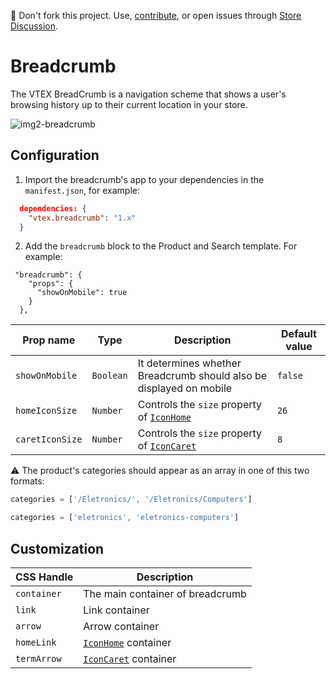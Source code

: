 📢 Don't fork this project. Use, [contribute](https://github.com/vtex-apps/awesome-io#contributing), or open issues through [Store Discussion](https://github.com/vtex-apps/store-discussion).

# Breadcrumb

The VTEX BreadCrumb is a navigation scheme that shows a user's browsing history up to their current location in your store.

![img2-breadcrumb](https://user-images.githubusercontent.com/52087100/69836587-a4237380-1228-11ea-89c8-0f34cea3a96f.png)

## Configuration

1. Import the breadcrumb's app to your dependencies in the `manifest.json`, for example:

```json
  dependencies: {
    "vtex.breadcrumb": "1.x"
  }
```

2. Add the `breadcrumb` block to the Product and Search template. For example:

```
 "breadcrumb": {
    "props": {
      "showOnMobile": true
    }
  },
```

| Prop name    | Type            | Description    | Default value                                                                                                                               |
| ------------ | --------------- | --------------------------------------------------------------------------------------------------------------------------------------------- | ---------- | 
| `showOnMobile`        | `Boolean`       | It determines whether Breadcrumb should also be displayed on mobile          | `false`              |
| `homeIconSize`  | `Number`        | Controls the `size` property of [`IconHome`](https://github.com/vtex-apps/store-icons#icons)                                                                                                      | `26` |
| `caretIconSize` | `Number`        | Controls the `size` property of [`IconCaret`](https://github.com/vtex-apps/store-icons#icons)                                                                                                     | `8` |

:warning: The product's categories should appear as an array in one of this two formats:

```javascript
categories = ['/Eletronics/', '/Eletronics/Computers']
```

```javascript
categories = ['eletronics', 'eletronics-computers']
```

## Customization

| CSS Handle  | Description                      |
| ----------- | -------------------------------- |
| `container` | The main container of breadcrumb |
| `link`      | Link container                   |
| `arrow`     | Arrow container                  |
| `homeLink`  | [`IconHome`](https://github.com/vtex-apps/store-icons#icons) container |
| `termArrow` | [`IconCaret`](https://github.com/vtex-apps/store-icons#icons) container  | 



